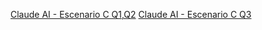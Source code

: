 [Claude AI - Escenario C Q1,Q2](https://claude.ai/share/e9578cbc-6471-400f-9a8e-8c65f51ce6a7)
[Claude AI - Escenario C Q3](https://claude.ai/share/1d2be10b-5d90-477a-8b3b-1bad4dcb973d)
